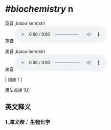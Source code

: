 # ***\#biochemistry*** n
英音 ˌbaɪəʊ'kemɪstri  
英音
<audio src="./media/biochemistry-B.aac" controls="controls"></audio>

美音 ˌbaɪoʊ'kemɪstri  
美音
<audio src="./media/biochemistry.aac" controls="controls"></audio>



| 词频 1 |  

用法点拨  [U]

英文释义
---
### 1.*高义频：* **生物化学**  


